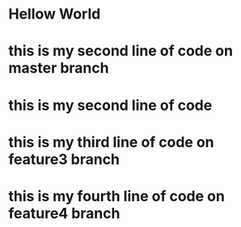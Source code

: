 # Hellow World
# this is my second line of code on master branch
# this is my second line of code
# this is my third line of code on feature3 branch
# this is my fourth line of code on feature4 branch
